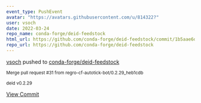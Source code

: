 ```yaml
---
event_type: PushEvent
avatar: "https://avatars.githubusercontent.com/u/814322?"
user: vsoch
date: 2022-03-24
repo_name: conda-forge/deid-feedstock
html_url: https://github.com/conda-forge/deid-feedstock/commit/1b5aae6d7478bddc35555dd08b5d1f2dfb1e33ee
repo_url: https://github.com/conda-forge/deid-feedstock
---
```


<a href='https://github.com/vsoch' target='_blank'>vsoch</a> pushed to <a href='https://github.com/conda-forge/deid-feedstock' target='_blank'>conda-forge/deid-feedstock</a>

<small>Merge pull request #31 from regro-cf-autotick-bot/0.2.29_heb1cdb

deid v0.2.29</small>

<a href='https://github.com/conda-forge/deid-feedstock/commit/1b5aae6d7478bddc35555dd08b5d1f2dfb1e33ee' target='_blank'>View Commit</a>